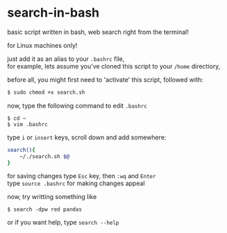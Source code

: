 # search-in-bash
basic script written in bash, web search right from the terminal!

for Linux machines only!

just add it as an alias to your ```.bashrc```  file,  
for example, lets assume you've cloned this script to your ```/home``` directiory,  

before all, you might first need to 'activate' this script, followed with: 
```bash
$ sudo chmod +x search.sh
```
now, type the following command to edit ```.bashrc```
```
$ cd ~
$ vim .bashrc
```
type ```i``` or ```insert``` keys, scroll down and add somewhere:
```bash
search(){  
    ~/./search.sh $@  
}
```
for saving changes type ```Esc``` key, then ```:wq``` and ```Enter```  
type ```source .bashrc``` for making changes appeal

now, try writting something like
```
$ search -dpw red pandas
```
or if you want help, type ```search --help```
